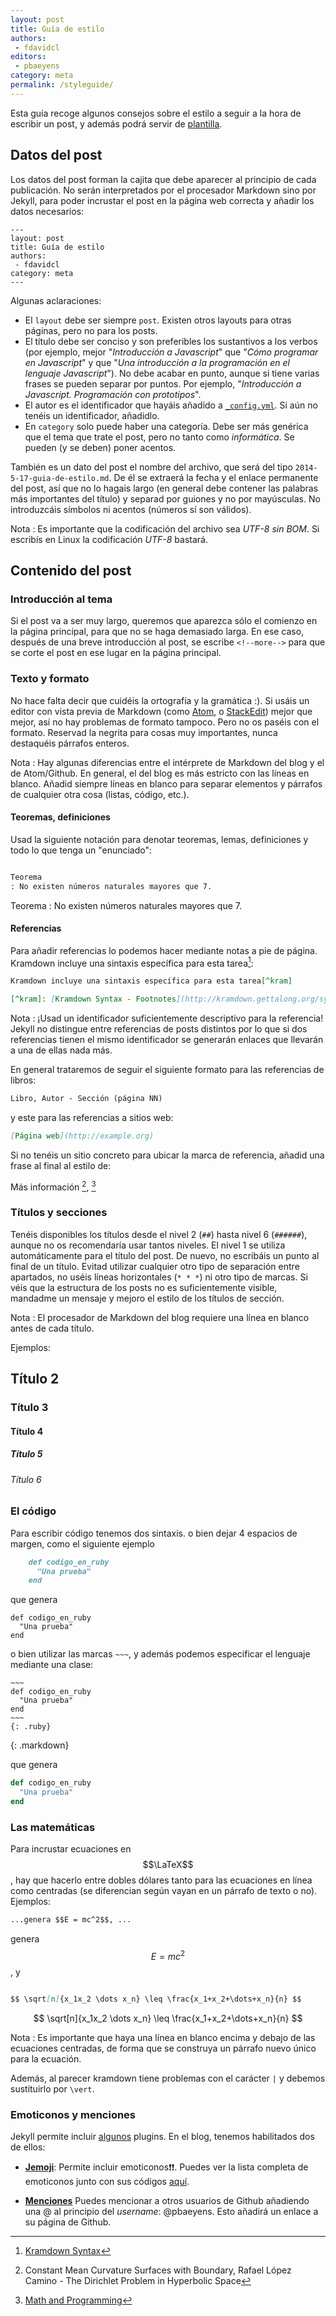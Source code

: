 ```yaml
---
layout: post
title: Guía de estilo
authors:
 - fdavidcl
editors:
 - pbaeyens
category: meta
permalink: /styleguide/
---
```


Esta guía recoge algunos consejos sobre el estilo a seguir
a la hora de escribir un post, y además podrá servir de [plantilla](https://raw.githubusercontent.com/dgiim/blog/gh-pages/guia-de-estilo.md).

## Datos del post
Los datos del post forman la cajita que debe aparecer al principio
de cada publicación. No serán interpretados por el procesador
Markdown sino por Jekyll, para poder incrustar el post en la página
web correcta y añadir los datos necesarios:

    ---
    layout: post
    title: Guía de estilo
    authors:
     - fdavidcl
    category: meta
    ---

Algunas aclaraciones:

 * El `layout` debe ser siempre `post`. Existen otros layouts
 para otras páginas, pero no para los posts.
 * El título debe ser conciso y son preferibles los sustantivos a
 los verbos (por ejemplo, mejor "*Introducción a Javascript*" que
     "*Cómo programar en Javascript*" y que "*Una introducción a la
     programación en el lenguaje Javascript*"). No debe acabar en
     punto, aunque si tiene varias frases se pueden separar por
     puntos. Por ejemplo, "*Introducción a Javascript. Programación
     con prototipos*".
 * El autor es el identificador que hayáis añadido a
 [`_config.yml`](https://github.com/dgiim/blog/blob/gh-pages/_config.yml).
 Si aún no tenéis un identificador, añadidlo.
 * En `category` solo puede haber una categoría. Debe ser más genérica
 que el tema que trate el post, pero no tanto como *informática*. Se
 pueden (y se deben) poner acentos.

También es un dato del post el nombre del archivo, que será del tipo
`2014-5-17-guia-de-estilo.md`. De él se extraerá la fecha y el enlace
permanente del post, así que no lo hagais largo (en general debe
    contener las palabras más importantes del título) y separad por
    guiones y no por mayúsculas. No introduzcáis símbolos ni acentos
    (números sí son válidos).

Nota
: Es importante que la codificación del archivo sea *UTF-8
  sin BOM*. Si escribís en Linux la codificación *UTF-8* bastará.

## Contenido del post

### Introducción al tema
Si el post va a ser muy largo, queremos que aparezca sólo el comienzo en la página principal, para que no se haga demasiado larga. En ese caso, después de una breve introducción al post, se escribe `<!--more-->` para que se corte el post en ese lugar en la página principal.

### Texto y formato
No hace falta decir que cuidéis la ortografía y
la gramática :). Si usáis un editor con vista previa de Markdown
(como [Atom](http://www.webupd8.org/2014/05/install-atom-text-editor-in-ubuntu-via-ppa.html),
o [StackEdit](https://stackedit.io/)) mejor que mejor, así no hay
problemas de formato tampoco. Pero no os paséis con el formato. Reservad
la negrita para cosas muy importantes, nunca destaquéis párrafos enteros.

Nota
: Hay algunas diferencias entre el intérprete de Markdown del
  blog y el de Atom/Github. En general, el del blog es más estricto con las
  líneas en blanco. Añadid siempre líneas en blanco para separar elementos
  y párrafos de cualquier otra cosa (listas, código, etc.).

#### Teoremas, definiciones
Usad la siguiente notación para denotar teoremas, lemas, definiciones y
todo lo que tenga un "enunciado":

~~~markdown

Teorema
: No existen números naturales mayores que 7.
~~~

Teorema
: No existen números naturales mayores que 7.

#### Referencias
Para añadir referencias lo podemos hacer mediante notas a pie de página.
Kramdown incluye una sintaxis específica para esta tarea[^kram]:

[^kram]: [Kramdown Syntax](http://kramdown.gettalong.org/syntax.html#footnotes)

~~~markdown
Kramdown incluye una sintaxis específica para esta tarea[^kram]

[^kram]: [Kramdown Syntax - Footnotes](http://kramdown.gettalong.org/syntax.html#footnotes)
~~~

Nota
: ¡Usad un identificador suficientemente descriptivo para la referencia!
  Jekyll no distingue entre referencias de posts distintos por lo que
  si dos referencias tienen el mismo identificador se generarán enlaces que
  llevarán a una de ellas nada más.

En general trataremos de seguir el siguiente formato para las referencias
de libros:

~~~markdown
Libro, Autor - Sección (página NN)
~~~

y este para las referencias a sitios web:

~~~markdown
[Página web](http://example.org)
~~~

Si no tenéis un sitio concreto para ubicar la marca de referencia, añadid
una frase al final al estilo de:

Más información [^camino], [^mathandp]

[^camino]: Constant Mean Curvature Surfaces with Boundary, Rafael López Camino -  The Dirichlet Problem in Hyperbolic Space
[^mathandp]: [Math and Programming](http://jeremykun.com/)

### Títulos y secciones
Tenéis disponibles los títulos desde el nivel 2 (`##`) hasta nivel 6
(`######`), aunque no os recomendaría usar tantos niveles. El nivel 1
se utiliza automáticamente para el título del
post. De nuevo, no escribáis un punto al final de un título. Evitad
utilizar cualquier otro tipo de separación entre apartados, no uséis
líneas horizontales (`* * *`) ni otro tipo de marcas. Si véis que la
estructura de los posts no es suficientemente visible, mandadme un
mensaje y mejoro el estilo de los títulos de sección.

Nota
: El procesador de Markdown del blog requiere una línea en
  blanco antes de cada título.

Ejemplos:

## Título 2

### Título 3

#### Título 4

##### Título 5

###### Título 6

### El código
Para escribir código tenemos dos sintaxis. o bien dejar 4 espacios de
margen, como el siguiente ejemplo

~~~markdown
    def codigo_en_ruby
      "Una prueba"
    end
~~~
que genera

    def codigo_en_ruby
      "Una prueba"
    end

o bien utilizar las marcas `~~~`, y además podemos especificar el
lenguaje mediante una clase:

~~~~
~~~
def codigo_en_ruby
  "Una prueba"
end
~~~
{: .ruby}
~~~~
{: .markdown}

que genera

~~~ruby
def codigo_en_ruby
  "Una prueba"
end
~~~

### Las matemáticas
Para incrustar ecuaciones en $$\LaTeX$$, hay que hacerlo entre dobles dólares
tanto para las ecuaciones en línea como centradas (se diferencian según vayan
en un párrafo de texto o no). Ejemplos:

~~~markdown
...genera $$E = mc^2$$, ...
~~~

genera $$E = mc^2$$, y

~~~markdown

$$ \sqrt[n]{x_1x_2 \dots x_n} \leq \frac{x_1+x_2+\dots+x_n}{n} $$

~~~

$$ \sqrt[n]{x_1x_2 \dots x_n} \leq \frac{x_1+x_2+\dots+x_n}{n} $$

Nota
: Es importante que haya una línea en blanco encima y debajo de las ecuaciones
  centradas, de forma que se construya un párrafo nuevo único para la ecuación.

  Además, al parecer kramdown tiene problemas con el carácter `|` y debemos
  sustituirlo por `\vert`.

### Emoticonos y menciones
Jekyll permite incluir [algunos](https://help.github.com/articles/using-jekyll-plugins-with-github-pages/)
plugins. En el blog, tenemos habilitados dos de ellos:

- [**Jemoji**](https://help.github.com/articles/emoji-on-github-pages/): Permite incluir emoticonos:exclamation::exclamation:. Puedes ver
la lista completa de emoticonos junto con sus códigos [aquí](http://www.emoji-cheat-sheet.com/).

- [**Menciones**](https://help.github.com/articles/mentions-on-github-pages/) Puedes mencionar a
otros usuarios de Github añadiendo una @ al principio del *username*: @pbaeyens. Esto añadirá un enlace
a su página de Github.

